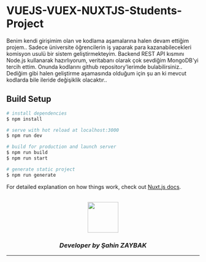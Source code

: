# VUEJS-VUEX-NUXTJS-Students-Project
Benim kendi girişimim olan ve kodlama aşamalarına halen devam ettiğim projem..  Sadece üniversite öğrencilerin iş yaparak para kazanabilecekleri komisyon usulü bir sistem geliştirmekteyim. Backend REST API kısmını Node.js kullanarak hazırlıyorum, veritabanı olarak çok sevdiğim MongoDB'yi tercih ettim. Onunda kodlarını github repository'lerimde bulabilirsiniz.. Dediğim gibi halen geliştirme aşamasında olduğum için şu an ki mevcut kodlarda bile ileride değişiklik olacaktır..

## Build Setup

```bash
# install dependencies
$ npm install

# serve with hot reload at localhost:3000
$ npm run dev

# build for production and launch server
$ npm run build
$ npm run start

# generate static project
$ npm run generate
```

For detailed explanation on how things work, check out [Nuxt.js docs](https://nuxtjs.org).

<br>
<div align="center">
  <img src="https://image.flaticon.com/teams/slug/smashicons.jpg" width="80">
  <h3><i>Developer by Şahin ZAYBAK </i></h3>
  <hr/>
</div>
